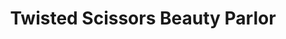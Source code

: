 ---
title: "Twisted Scissors Beauty Parlor"
url: /johnston/twisted-scissors-beauty-parlor/
shop: hairdresser
---